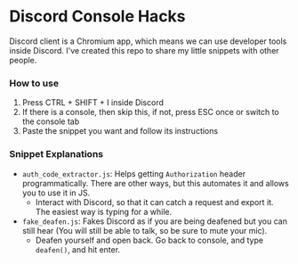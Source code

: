 # Discord Console Hacks
Discord client is a Chromium app, which means we can use developer tools inside Discord. I've created this repo to share my little snippets with other people.

### How to use
1. Press CTRL + SHIFT + I inside Discord
1. If there is a console, then skip this, if not, press ESC once or switch to the console tab
1. Paste the snippet you want and follow its instructions

### Snippet Explanations
 - `auth_code_extractor.js`: Helps getting `Authorization` header programmatically. There are other ways, but this automates it and allows you to use it in JS.
	 - Interact with Discord, so that it can catch a request and export it. The easiest way is typing for a while.
 - `fake_deafen.js`: Fakes Discord as if you are being deafened but you can still hear (You will still be able to talk, so be sure to mute your mic).
	 - Deafen yourself and open back. Go back to console, and type `deafen()`, and hit enter.